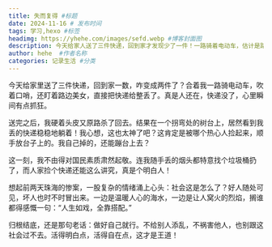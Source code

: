 ```yaml
---
title: 失而复得 #标题
date: 2024-11-16 # 发布时间
tags: 学习,hexo #标签
headimg: https://yhehe.com/images/sefd.webp #博客封面图
description: 今天给家人送了三件快递，回到家才发现少了一件！一路骑着电动车，估计是路上掉了。哎，谁让自己一路吹着口哨，看着美女，没留神呢。
author: hehe  #作者名称
categories: 记录生活 #分类
---
```

今天给家里送了三件快递，回到家一数，咋变成两件了？合着我一路骑电动车，吹着口哨，还盯着路边美女，直接把快递给整丢了。真是人还在，快递没了，心里瞬间有点抓狂。

送完之后，我硬着头皮又原路杀了回去。结果在一个拐弯处的树台上，居然看到我丢的快递稳稳地躺着！我心想，这也太神了吧？这肯定是被哪个热心人捡起来，顺手放台子上的。我自己掉的，还能蹦台上去？

这一刻，我不由得对国民素质肃然起敬。连我随手丢的烟头都特意找个垃圾桶扔了，而人家捡个快递还能这么讲究，真是个明白人！

想起前两天珠海的惨案，一股复杂的情绪涌上心头：社会这是怎么了？好人随处可见，坏人也时不时冒出来。一边是温暖人心的海水，一边是让人窝火的烈焰，搁谁都得感慨一句：“人生如戏，全靠搭配。”

归根结底，还是那句老话：做好自己就行。不给别人添乱，不祸害他人，也别跟这社会过不去。活得明白点，活得自在点，这才是王道！

